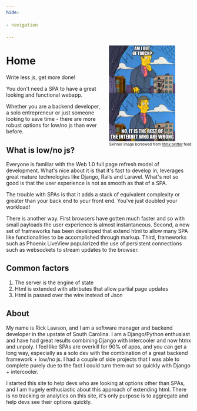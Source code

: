```yaml
---
hide:

- navigation

---
```

<div style="float: right; margin-left: 20px; font-size: 10px;">
<img src="img/skinner.png" width="180"/>
<br/>
Skinner image borrowed from <a href="https://twitter.com/htmx_org">htmx twitter</a> feed
</div>

# Home

Write less js, get more done!

You don't need a SPA to have a great looking and functional webapp.

Whether you are a backend developer, a solo entrepreneur or just someone looking to
save time - there are more robust options for low/no js than ever before.



## What is low/no js?

Everyone is familiar with the Web 1.0 full page refresh model of development.
What's nice about it is that it's fast to develop in, leverages great mature
technologies like Django, Rails and Laravel. What's not so good is that the user
experience is not as smooth as that of a SPA.

The trouble with SPAs is that it adds a stack of equivalent complexity or
greater than your back end to your front end. You've just doubled your workload!

There is another way. First browsers have gotten much faster and so with small
payloads the user experience is almost instantaneous. Second, a new set of
frameworks has been developed that extend html to allow many SPA like
functionalities to be accomplished through markup. Third, frameworks such as
Phoenix LiveView popularized the use of persistent connections such as
websockets to stream updates to the browser.

## Common factors

1. The server is the engine of state
2. Html is extended with attributes that allow partial page updates
3. Html is passed over the wire instead of Json

## About

My name is Rick Lawson, and I am a software manager and backend developer in the
upstate of South Carolina. I am a Django/Python enthusiast and have had great
results combining Django with intercooler and now htmx and unpoly. I feel like
SPAs are overkill for 90% of apps, and you can get a long way, especially as a
solo dev with the combination of a great backend framework + low/no js. I had a
couple of side projects that I was able to complete purely due to the fact I
could turn them out so quickly with Django + intercooler.

I started this site to help devs who are looking at options other than SPAs, and
I am hugely enthusiastic about this approach of extending html. There is no
tracking or analytics on this site, it's only purpose is to aggregate and help
devs see their options quickly.


